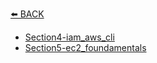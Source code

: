[⬅️ BACK ](../README.md)

- [Section4-iam_aws_cli](./Section4-iam_aws_cli/README.md)
- [Section5-ec2_foundamentals](./Section5-ec2_foundamentals/README.md)
